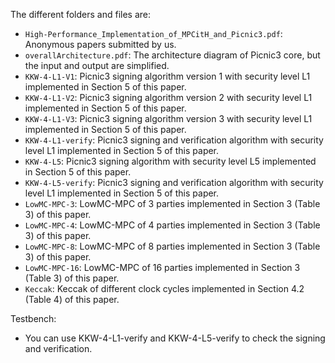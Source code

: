 The different folders and files are:

- `High-Performance_Implementation_of_MPCitH_and_Picnic3.pdf`: Anonymous papers submitted by us.
- `overallArchitecture.pdf`: The architecture diagram of Picnic3 core, but the input and output are simplified.
- `KKW-4-L1-V1`: Picnic3 signing algorithm version 1 with security level L1 implemented in Section 5 of this paper.
- `KKW-4-L1-V2`: Picnic3 signing algorithm version 2 with security level L1 implemented in Section 5 of this paper.
- `KKW-4-L1-V3`: Picnic3 signing algorithm version 3 with security level L1 implemented in Section 5 of this paper.
- `KKW-4-L1-verify`: Picnic3 signing and verification algorithm with security level L1 implemented in Section 5 of this paper.
- `KKW-4-L5`: Picnic3 signing algorithm with security level L5 implemented in Section 5 of this paper.
- `KKW-4-L5-verify`: Picnic3 signing and verification algorithm with security level L1 implemented in Section 5 of this paper.
- `LowMC-MPC-3`: LowMC-MPC of 3 parties implemented in Section 3 (Table 3) of this paper.
- `LowMC-MPC-4`: LowMC-MPC of 4 parties implemented in Section 3 (Table 3) of this paper.
- `LowMC-MPC-8`: LowMC-MPC of 8 parties implemented in Section 3 (Table 3) of this paper.
- `LowMC-MPC-16`: LowMC-MPC of 16 parties implemented in Section 3 (Table 3) of this paper.
- `Keccak`: Keccak of different clock cycles implemented in Section 4.2 (Table 4) of this paper.

Testbench:
- You can use KKW-4-L1-verify and KKW-4-L5-verify to check the signing and verification.
